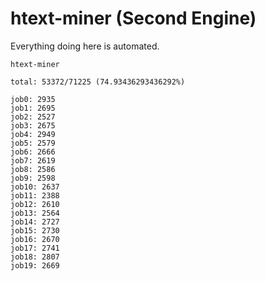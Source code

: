 # htext-miner (Second Engine)

Everything doing here is automated.

```
htext-miner

total: 53372/71225 (74.93436293436292%)

job0: 2935
job1: 2695
job2: 2527
job3: 2675
job4: 2949
job5: 2579
job6: 2666
job7: 2619
job8: 2586
job9: 2598
job10: 2637
job11: 2388
job12: 2610
job13: 2564
job14: 2727
job15: 2730
job16: 2670
job17: 2741
job18: 2807
job19: 2669
```